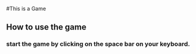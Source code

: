 #This is a Game

## How to use the game

### start the game by clicking on the space bar on your keyboard.
